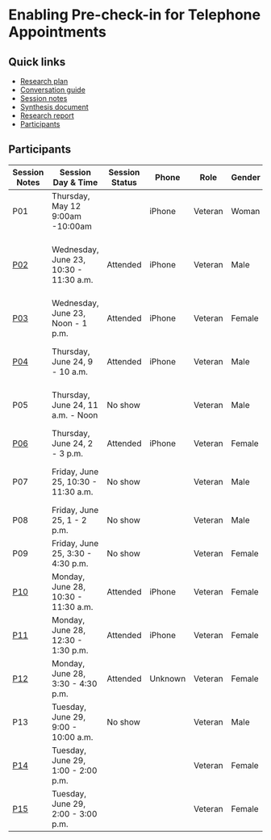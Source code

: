 # Enabling Pre-check-in for Telephone Appointments

## Quick links

- [Research plan](https://github.com/department-of-veterans-affairs/va.gov-team/blob/master/products/health-care/checkin/research/veteran-facing/telephone/research-guide.md)
- [Conversation guide](https://github.com/department-of-veterans-affairs/va.gov-team/blob/master/products/health-care/checkin/research/veteran-facing/telephone/conversation-guide.md)
- [Session notes]()
- [Synthesis document]()
- [Research report]()
- [Participants](#participants)

## Participants

| Session Notes   | Session Day & Time | Session Status | Phone | Role                                                  | Gender | Ethnicity                                               | Age      | Education                | Branch             | Location |
| ------------------------------------------------------------ |------------ | ------------ | ------------ | ------------ | ----------------------------------------------------- | ------ | ------------------------------------------------------- | -------- | ------------------------ | ------------------ |
| P01 | Thursday, May 12 9:00am -10:00am |  | iPhone | Veteran | Woman | Black or African American | - | Master's degree | Army | VA |
| [P02](https://github.com/department-of-veterans-affairs/va.gov-team/blob/master/products/health-care/checkin/research/veteran-facing/mvp-usability/sessions-notes/P2.md) | Wednesday, June 23, 10:30 - 11:30 a.m. | Attended | iPhone | Veteran | Male | Hispanic, Latino, or Spanish Origin, White or Caucasian | 35 - 44 | Master's degree | Marine Corps | MD |
| [P03](https://github.com/department-of-veterans-affairs/va.gov-team/blob/master/products/health-care/checkin/research/veteran-facing/mvp-usability/sessions-notes/P3.md) | Wednesday, June 23, Noon - 1 p.m. | Attended | iPhone | Veteran | Female | Asian | 45 - 54 | Bachelor's degree | Navy | CA |
| [P04](https://github.com/department-of-veterans-affairs/va.gov-team/blob/master/products/health-care/checkin/research/veteran-facing/mvp-usability/sessions-notes/P4.md) | Thursday, June 24, 9 - 10 a.m. | Attended | iPhone | Veteran | Male | Hispanic, Latino, or Spanish Origin | 25 - 34 | Master's degree | Marine Corps | FL |
| P05 | Thursday, June 24, 11 a.m. - Noon | No show |   | Veteran | Male | American Indian or Alaska Native | Prefer not to answer | Master's degree | Army | VA |
| [P06](https://github.com/department-of-veterans-affairs/va.gov-team/blob/master/products/health-care/checkin/research/veteran-facing/mvp-usability/sessions-notes/P6.md) | Thursday, June 24, 2 - 3 p.m. | Attended | iPhone | Veteran | Female | Black or African American | 55 - 64 | Some college (no degree) | Marine Corps | GA |
| P07 | Friday, June 25, 10:30 - 11:30 a.m. | No show |   | Veteran | Male | Hispanic, Latino, or Spanish Origin | 35 - 44 | High school diploma or equivalent (for ex: GED) | Navy | TX |
| P08 | Friday, June 25, 1 - 2 p.m. | No show |   | Veteran | Male | White or Caucasian | 65 - 74 | Some college (no degree) | Navy | NY |
| P09 | Friday, June 25, 3:30 - 4:30 p.m. | No show |   | Veteran | Female | Black or African American | 35 - 44 | Some college (no degree) | Army | SC |
| [P10](https://github.com/department-of-veterans-affairs/va.gov-team/blob/master/products/health-care/checkin/research/veteran-facing/mvp-usability/sessions-notes/P10.md) | Monday, June 28, 10:30 - 11:30 a.m. | Attended | iPhone | Veteran | Female | Hispanic, Latino, or Spanish Origin | 35 - 44 | Master's degree | Navy | VA |
| [P11](https://github.com/department-of-veterans-affairs/va.gov-team/blob/master/products/health-care/checkin/research/veteran-facing/mvp-usability/sessions-notes/P11.md) | Monday, June 28, 12:30 - 1:30 p.m. | Attended | iPhone | Veteran | Female | White or Caucasian | 65 - 74 | Bachelor's degree | Air Force | Prefer not to answer |
| [P12](https://github.com/department-of-veterans-affairs/va.gov-team/blob/master/products/health-care/checkin/research/veteran-facing/mvp-usability/sessions-notes/P12.md) | Monday, June 28, 3:30 - 4:30 p.m. | Attended | Unknown | Veteran | Female | White or Caucasian | 55 - 64 | Master's degree | Army | MN |
| P13 | Tuesday, June 29, 9:00 - 10:00 a.m. | No show |   | Veteran | Male | Black or African American | 45 - 54 | Some college (No degree) | Air Force | NC |
| [P14](https://github.com/department-of-veterans-affairs/va.gov-team/blob/master/products/health-care/checkin/research/veteran-facing/mvp-usability/sessions-notes/P14.md) | Tuesday, June 29, 1:00 - 2:00 p.m. |  |  | Veteran | Female | White or Caucasian | 35 - 44 | Bachelor's degree | Army | WV |
| [P15](https://github.com/department-of-veterans-affairs/va.gov-team/blob/master/products/health-care/checkin/research/veteran-facing/mvp-usability/sessions-notes/P15.md) | Tuesday, June 29, 2:00 - 3:00 p.m. |  |  | Veteran | Female | Black or African American | 35 - 44 | Associate's degree/trade certificate/vocational training | Air Force | HI |
## 

